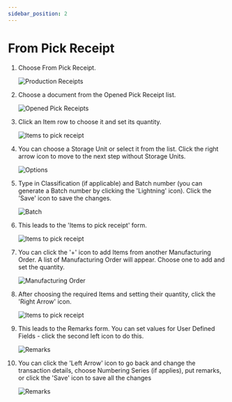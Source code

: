 ```yaml
---
sidebar_position: 2
---
```


# From Pick Receipt

1. Choose From Pick Receipt.

    ![Production Receipts](./media/FromPickReceipt2.webp)
2. Choose a document from the Opened Pick Receipt list.

    ![Opened Pick Receipts](./media/OpenedPickReceipts2.webp)
3. Click an Item row to choose it and set its quantity.

    ![Items to pick receipt](./media/ItemsToPickReceipt_gray2.webp)
4. You can choose a Storage Unit or select it from the list. Click the right arrow icon to move to the next step without Storage Units.

    ![Options](./media/SU2.webp)
5. Type in Classification (if applicable) and Batch number (you can generate a Batch number by clicking the 'Lightning' icon). Click the 'Save' icon to save the changes.

    ![Batch](./media/Batch2.webp)
6. This leads to the 'Items to pick receipt' form.

    ![Items to pick receipt](./media/ItemsToPickReceipt_one2.webp)
7. You can click the '+' icon to add Items from another Manufacturing Order. A list of Manufacturing Order will appear. Choose one to add and set the quantity.

    ![Manufacturing Order](./media/ManufacturingOrders2.webp)
8. After choosing the required Items and setting their quantity, click the 'Right Arrow' icon.

    ![Items to pick receipt](./media/ItemsToPickReceipt_twoadded2.webp)
9. This leads to the Remarks form. You can set values for User Defined Fields - click the second left icon to do this.

    ![Remarks](./media/ProductionReceiptRemarks2.webp)
10. You can click the 'Left Arrow' icon to go back and change the transaction details, choose Numbering Series (if applies), put remarks, or click the 'Save' icon to save all the changes

    ![Remarks](./media/ProductionReceiptRemarks2.webp)
